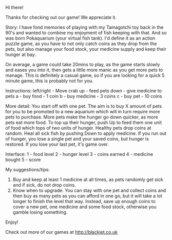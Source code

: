 Hi there!

Thanks for checking out our game! We appreciate it.

Story:
I have fond memories of playing with my Tamagotchi toy back in the 90's and wanted to combine my enjoyment of fish keeping with that. And so was born Pokaquarium (your virtual fish tank). 
I'd define it as an action puzzle game, as you have to not only catch coins as they drop from the pets, but also manage your food stock, your medicine supply and keep their hunger at bay.

On average, a game could take 20mins to play, as the game starts slowly and eases you into it, then gets a little more manic as you get more pets to manage. 
This is definitely a casual game, so if you are looking for a quick 5 minute game, this is probably not for you.

Instructions:
left/right - Move crab
up - feed pets
down - give medicine to pets
a - buy food - 1 coin
b - buy medicine - 3 coins
c - buy pet - 10 coins

More detail:
You start off with one pet. The aim is to buy X amount of pets for you to be promoted to a new aquarium which will in turn require more pets to purchase.
More pets make the hunger go down quicker, as more pets eat more food.
To top up their hunger, push Up to feed them one unit of food which tops of two units of hunger.
Healthy pets drop coins at random. 
Heal all sick fish by pushing Down to apply medicine.
If you run out of hunger, you lose a single pet and your saved coins, but hunger is restored. If you lose your last pet, it's game over.

Interface:
1 - food level
2 - hunger level
3 - coins earned
4 - medicine bought
5 - score

My suggestions/tips:
1. Buy and keep at least 1 medicine at all times, as pets randomly get sick and if sick, do not drop coins.
2. Know when to upgrade. You can stay with one pet and collect coins and then buy as many pets as you can afford in one go, but it will take a lot longer to finish the level that way. 
Instead, save up enough coins to cover a new pet, one medicine and some food stock, otherwise you gamble losing something.

Enjoy!

Check out more of our games at http://blackjet.co.uk
